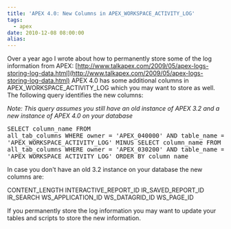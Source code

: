 ```yaml
---
title: 'APEX 4.0: New Columns in APEX_WORKSPACE_ACTIVITY_LOG'
tags:
  - apex
date: 2010-12-08 08:00:00
alias:
---
```


Over a year ago I wrote about how to permanently store some of the log information from APEX: [http://www.talkapex.com/2009/05/apex-logs-storing-log-data.html](http://www.talkapex.com/2009/05/apex-logs-storing-log-data.html) APEX 4.0 has some additional columns in APEX_WORKSPACE_ACTIVITY_LOG which you may want to store as well. The following query identifies the new columns:

<span style="font-style:italic;">Note: This query assumes you still have an old instance of APEX 3.2 and a new instance of APEX 4.0 on your database</span><pre class="brush: sql">SELECT column_name
  FROM all_tab_columns
 WHERE owner = 'APEX_040000'
   AND table_name = 'APEX_WORKSPACE_ACTIVITY_LOG'
MINUS
SELECT column_name
  FROM all_tab_columns
 WHERE owner = 'APEX_030200'
   AND table_name = 'APEX_WORKSPACE_ACTIVITY_LOG'
ORDER BY column_name</pre>In case you don't have an old 3.2 instance on your database the new columns are:

CONTENT_LENGTH
INTERACTIVE_REPORT_ID
IR_SAVED_REPORT_ID
IR_SEARCH
WS_APPLICATION_ID
WS_DATAGRID_ID
WS_PAGE_ID

If you permanently store the log information you may want to update your tables and scripts to store the new information.
